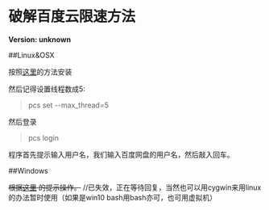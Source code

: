 # 破解百度云限速方法

**Version: unknown**

##Linux&OSX

按照[这里](https://github.com/GangZhuo/BaiduPCS)的方法安装

然后记得设置线程数成5:

>pcs set --max_thread=5

然后登录

>pcs login

程序首先提示输入用户名，我们输入百度网盘的用户名，然后敲入回车。


##Windows

~~根据[这里](https://github.com/Mrs4s/BaiduPanDownload) 的提示操作。~~ //已失效，正在等待回复，当然也可以用cygwin来用linux的办法暂时使用（如果是win10 bash用bash亦可，也可用虚拟机）
